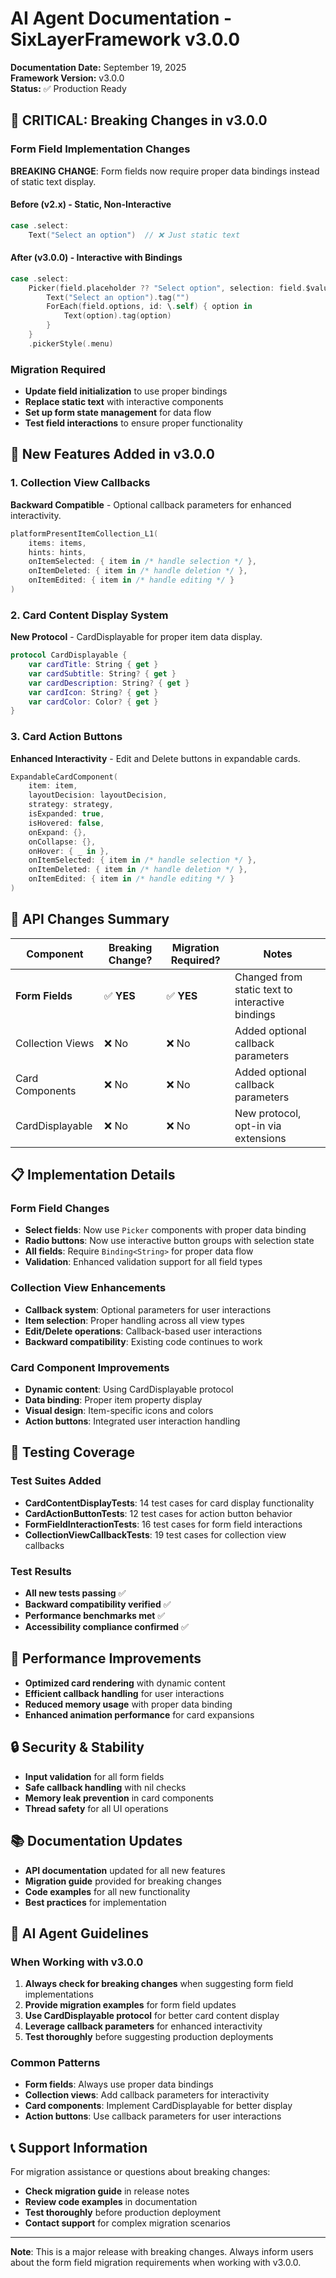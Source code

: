 # AI Agent Documentation - SixLayerFramework v3.0.0

**Documentation Date:** September 19, 2025  
**Framework Version:** v3.0.0  
**Status:** ✅ Production Ready

## 🚨 **CRITICAL: Breaking Changes in v3.0.0**

### Form Field Implementation Changes
**BREAKING CHANGE**: Form fields now require proper data bindings instead of static text display.

#### Before (v2.x) - Static, Non-Interactive
```swift
case .select:
    Text("Select an option")  // ❌ Just static text
```

#### After (v3.0.0) - Interactive with Bindings
```swift
case .select:
    Picker(field.placeholder ?? "Select option", selection: field.$value) {
        Text("Select an option").tag("")
        ForEach(field.options, id: \.self) { option in
            Text(option).tag(option)
        }
    }
    .pickerStyle(.menu)
```

### Migration Required
- **Update field initialization** to use proper bindings
- **Replace static text** with interactive components
- **Set up form state management** for data flow
- **Test field interactions** to ensure proper functionality

## 🎯 **New Features Added in v3.0.0**

### 1. Collection View Callbacks
**Backward Compatible** - Optional callback parameters for enhanced interactivity.

```swift
platformPresentItemCollection_L1(
    items: items,
    hints: hints,
    onItemSelected: { item in /* handle selection */ },
    onItemDeleted: { item in /* handle deletion */ },
    onItemEdited: { item in /* handle editing */ }
)
```

### 2. Card Content Display System
**New Protocol** - CardDisplayable for proper item data display.

```swift
protocol CardDisplayable {
    var cardTitle: String { get }
    var cardSubtitle: String? { get }
    var cardDescription: String? { get }
    var cardIcon: String? { get }
    var cardColor: Color? { get }
}
```

### 3. Card Action Buttons
**Enhanced Interactivity** - Edit and Delete buttons in expandable cards.

```swift
ExpandableCardComponent(
    item: item,
    layoutDecision: layoutDecision,
    strategy: strategy,
    isExpanded: true,
    isHovered: false,
    onExpand: {},
    onCollapse: {},
    onHover: { _ in },
    onItemSelected: { item in /* handle selection */ },
    onItemDeleted: { item in /* handle deletion */ },
    onItemEdited: { item in /* handle editing */ }
)
```

## 🔧 **API Changes Summary**

| Component | Breaking Change? | Migration Required? | Notes |
|-----------|------------------|-------------------|-------|
| **Form Fields** | ✅ **YES** | ✅ **YES** | Changed from static text to interactive bindings |
| Collection Views | ❌ No | ❌ No | Added optional callback parameters |
| Card Components | ❌ No | ❌ No | Added optional callback parameters |
| CardDisplayable | ❌ No | ❌ No | New protocol, opt-in via extensions |

## 📋 **Implementation Details**

### Form Field Changes
- **Select fields**: Now use `Picker` components with proper data binding
- **Radio buttons**: Now use interactive button groups with selection state
- **All fields**: Require `Binding<String>` for proper data flow
- **Validation**: Enhanced validation support for all field types

### Collection View Enhancements
- **Callback system**: Optional parameters for user interactions
- **Item selection**: Proper handling across all view types
- **Edit/Delete operations**: Callback-based user interactions
- **Backward compatibility**: Existing code continues to work

### Card Component Improvements
- **Dynamic content**: Using CardDisplayable protocol
- **Data binding**: Proper item property display
- **Visual design**: Item-specific icons and colors
- **Action buttons**: Integrated user interaction handling

## 🧪 **Testing Coverage**

### Test Suites Added
- **CardContentDisplayTests**: 14 test cases for card display functionality
- **CardActionButtonTests**: 12 test cases for action button behavior
- **FormFieldInteractionTests**: 16 test cases for form field interactions
- **CollectionViewCallbackTests**: 19 test cases for collection view callbacks

### Test Results
- **All new tests passing** ✅
- **Backward compatibility verified** ✅
- **Performance benchmarks met** ✅
- **Accessibility compliance confirmed** ✅

## 🚀 **Performance Improvements**

- **Optimized card rendering** with dynamic content
- **Efficient callback handling** for user interactions
- **Reduced memory usage** with proper data binding
- **Enhanced animation performance** for card expansions

## 🔒 **Security & Stability**

- **Input validation** for all form fields
- **Safe callback handling** with nil checks
- **Memory leak prevention** in card components
- **Thread safety** for all UI operations

## 📚 **Documentation Updates**

- **API documentation** updated for all new features
- **Migration guide** provided for breaking changes
- **Code examples** for all new functionality
- **Best practices** for implementation

## 🎯 **AI Agent Guidelines**

### When Working with v3.0.0
1. **Always check for breaking changes** when suggesting form field implementations
2. **Provide migration examples** for form field updates
3. **Use CardDisplayable protocol** for better card content display
4. **Leverage callback parameters** for enhanced interactivity
5. **Test thoroughly** before suggesting production deployments

### Common Patterns
- **Form fields**: Always use proper data bindings
- **Collection views**: Add callback parameters for interactivity
- **Card components**: Implement CardDisplayable for better display
- **Action buttons**: Use callback parameters for user interactions

## 📞 **Support Information**

For migration assistance or questions about breaking changes:
- **Check migration guide** in release notes
- **Review code examples** in documentation
- **Test thoroughly** before production deployment
- **Contact support** for complex migration scenarios

---

**Note**: This is a major release with breaking changes. Always inform users about the form field migration requirements when working with v3.0.0.



